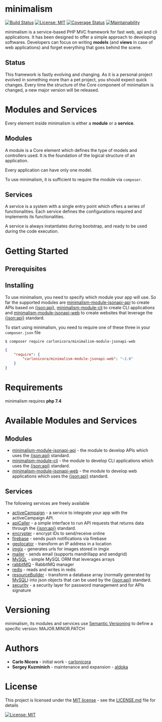 # minimalism
[![Build Status](https://travis-ci.com/carlonicora/minimalism.svg?branch=master)](https://travis-ci.com/carlonicora/minimalism)
[![License: MIT](https://img.shields.io/badge/License-MIT-blue.svg)](https://opensource.org/licenses/MIT)
[![Coverage Status](https://coveralls.io/repos/github/carlonicora/minimalism/badge.svg?branch=master)](https://coveralls.io/github/carlonicora/minimalism?branch=master)
[![Maintainability](https://api.codeclimate.com/v1/badges/b7565aa8862e94cadcf5/maintainability)](https://codeclimate.com/github/carlonicora/minimalism/maintainability)


minimalism is a service-based PHP MVC framework for fast web, api and cli applications. It has been designed to offer 
a simple approach to developing softwares. Developers can focus on writing **models** (and **views** in case of web
applications) and forget everything that goes behind the scene.

## Status

This framework is fastly evolving and changing. As it is a personal project evolved in something more than a pet
project, you should expect quick changes. Every time the structure of the Core component of minimalism is changed, a
new major version will be released.

# Modules and Services

Every element inside minimalism is either a **module** or a **service**.

## Modules

A module is a Core element which defines the type of models and controllers used. It is the foundation of the
logical structure of an application.

Every application can have only one model.

To use minimalism, it is sufficient to require the module via `composer`.

## Services

A service is a system with a single entry point which offers a series of functionalities.
Each service defines the configurations required and implements its functionalities.

A service is always instantiates during bootstrap, and ready to be used during the code execution.


# Getting Started

## Prerequisites

## Installing

To use minimalism, you need to specify which module your app will use. So far the supported modules are 
[minimalism-module-jsonapi-api](https://github.com/carlonicora/minimalism-module-jsonapi-api) to create APIs based on
[{json:api}](https://jsonapi.org), [minimalism-module-cli](https://github.com/carlonicora/minimalism-module-cli) to
create CLI applications and
[minimalism-module-jsonapi-web](https://github.com/carlonicora/minimalism-module-jsonapi-api) to create websites that
leverage the [{json:api}](https://jsonapi.org) standard.

To start using minimalism, you need to require one of these three in your `composer.json` file

```
$ composer require carlonicora/minimalism-module-jsonapi-web
```

```json
{
    "require": {
        "carlonicora/minimalism-module-jsonapi-web": "~1.0"
    }
}
```

# Requirements

minimalism requires **php 7.4**

# Available Modules and Services

## Modules

* [minimalism-module-jsonapi-api](https://github.com/carlonicora/minimalism-module-jsonapi-api) - the module to develop
APIs which uses the [{json:api}](https://jsonapi.org) standard.
* [minimalism-module-cli](https://github.com/carlonicora/minimalism-module-cli) - the module to develop
CLI applications which uses the [{json:api}](https://jsonapi.org) standard.
* [minimalism-module-jsonapi-web](https://github.com/carlonicora/minimalism-module-jsonapi-api) - the module to develop
web applications which uses the [{json:api}](https://jsonapi.org) standard. 

## Services

The following services are freely available

* [activeCampaign](https://github.com/carlonicora/minimalism-service-active-campaign) - a service to integrate your app
with the activeCampaign API.
* [apiCaller](https://github.com/carlonicora/minimalism-service-api-caller) - a simple interface to run API requests
that returns data through the [{json:api}](https://jsonapi.org) standard.
* [encrypter](https://github.com/carlonicora/minimalism-service-encrypter) - encrypt IDs to send/receive online
* [firebase](https://github.com/carlonicora/minimalism-service-firebase) - sends push notifications via firebase
* [geolocator](https://github.com/carlonicora/minimalism-service-geolocator) - transform an IP address in a location
* [imgix](https://github.com/carlonicora/minimalism-service-imgix) - generates urls for images stored in imgix
* [mailer](https://github.com/carlonicora/minimalism-service-mailer) - sends email (supports mandrillapp and sendgrid)
* [MySQL](https://github.com/carlonicora/minimalism-service-mysql) - simple MySQL ORM that leverages arrays
* [rabbitMQ](https://github.com/carlonicora/minimalism-service-rabbitmq) - RabbitMQ manager
* [redis](https://github.com/carlonicora/minimalism-service-redis) - reads and writes in redis
* [resourceBuilder](https://github.com/carlonicora/minimalism-service-resource-builder) - transform a database array
(normally generated by [MySQL](https://github.com/carlonicora/minimalism-service-mysql)) into json objects that can be
used by the [{json:api}](https://jsonapi.org) standard. 
* [security](https://github.com/carlonicora/minimalism-service-security) - a security layer for password management
and for APIs signature

# Versioning

minimalism, its modules and services use [Semantic Versioning](https://semver.org) to define a specific version:
MAJOR.MINOR.PATCH

# Authors
* **Carlo Nicora** - initial work - [carlonicora](https://github.com/carlonicora)
* **Sergey Kuzminich** - maintenance and expansion - [aldoka](https://github.com/aldoka)

# License

This project is licensed under the [MIT license](https://opensource.org/licenses/MIT) - see the
[LICENSE.md](LICENSE.md) file for details


[![License: MIT](https://img.shields.io/badge/License-MIT-yellow.svg)](https://opensource.org/licenses/MIT)